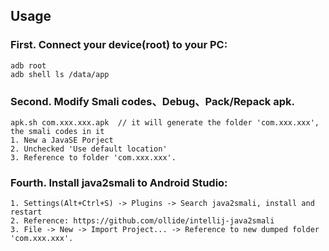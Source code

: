
## Usage

### First. Connect your device(root) to your PC:

	adb root
	adb shell ls /data/app



### Second. Modify Smali codes、Debug、Pack/Repack apk.
	
	apk.sh com.xxx.xxx.apk	// it will generate the folder 'com.xxx.xxx', the smali codes in it
	1. New a JavaSE Porject
	2. Unchecked 'Use default location'
	3. Reference to folder 'com.xxx.xxx'.


### Fourth. Install java2smali to Android Studio:

	1. Settings(Alt+Ctrl+S) -> Plugins -> Search java2smali, install and restart
	2. Reference: https://github.com/ollide/intellij-java2smali
	3. File -> New -> Import Project... -> Reference to new dumped folder 'com.xxx.xxx'.
